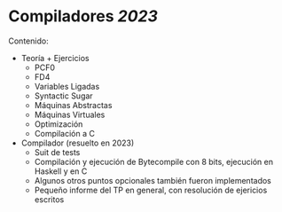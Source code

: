 # Compiladores _2023_
Contenido:

- Teoría + Ejercicios
  - PCF0
  - FD4
  - Variables Ligadas
  - Syntactic Sugar
  - Máquinas Abstractas
  - Máquinas Virtuales
  - Optimización
  - Compilación a C
- Compilador (resuelto en 2023)
  - Suit de tests
  - Compilación y ejecución de Bytecompile con 8 bits, ejecución en Haskell y en C
  - Algunos otros puntos opcionales también fueron implementados
  - Pequeño informe del TP en general, con resolución de ejericios escritos
